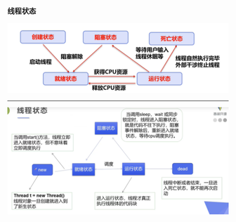 
### 线程状态

![image-20200811150820173](https://raw.githubusercontent.com/zhanyeye/Figure-bed/img/img/image-20200811150820173.png)


---


![image-20200811151010397](https://raw.githubusercontent.com/zhanyeye/Figure-bed/img/img/image-20200811151010397.png)